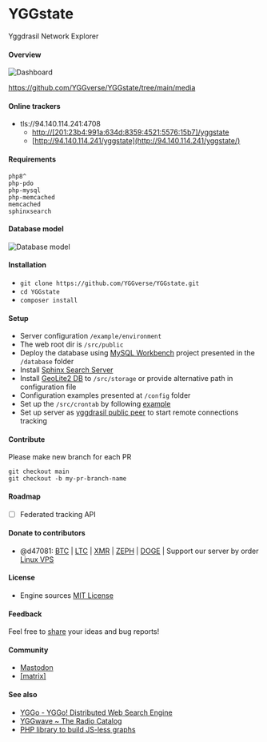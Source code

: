 # YGGstate
Yggdrasil Network Explorer

#### Overview

![Dashboard](https://github.com/YGGverse/YGGstate/blob/main/media/dashboard-page.png?raw=true)

https://github.com/YGGverse/YGGstate/tree/main/media

#### Online trackers

* tls://94.140.114.241:4708
  * [http://[201:23b4:991a:634d:8359:4521:5576:15b7]/yggstate](http://[201:23b4:991a:634d:8359:4521:5576:15b7]/yggstate/)
  * [http://94.140.114.241/yggstate](http://94.140.114.241/yggstate/)

#### Requirements

```
php8^
php-pdo
php-mysql
php-memcached
memcached
sphinxsearch
```
#### Database model

![Database model](https://github.com/YGGverse/YGGstate/blob/main/media/db-prototype.png?raw=true)

#### Installation

* `git clone https://github.com/YGGverse/YGGstate.git`
* `cd YGGstate`
* `composer install`

#### Setup
* Server configuration `/example/environment`
* The web root dir is `/src/public`
* Deploy the database using [MySQL Workbench](https://www.mysql.com/products/workbench) project presented in the `/database` folder
* Install [Sphinx Search Server](https://sphinxsearch.com)
* Install [GeoLite2 DB](https://www.maxmind.com) to `/src/storage` or provide alternative path in configuration file
* Configuration examples presented at `/config` folder
* Set up the `/src/crontab` by following [example](https://github.com/YGGverse/YGGstate/blob/main/%20example/environment%20/crontab)
* Set up server as [yggdrasil public peer](https://github.com/yggdrasil-network/public-peers) to start remote connections tracking

#### Contribute

Please make new branch for each PR

```
git checkout main
git checkout -b my-pr-branch-name
```

#### Roadmap

 * [ ] Federated tracking API

#### Donate to contributors

* @d47081: [BTC](https://www.blockchain.com/explorer/addresses/btc/bc1qngdf2kwty6djjqpk0ynkpq9wmlrmtm7e0c534y) | [LTC](https://live.blockcypher.com/ltc/address/LUSiqzKsfB1vBLvpu515DZktG9ioKqLyj7) | [XMR](835gSR1Uvka19gnWPkU2pyRozZugRZSPHDuFL6YajaAqjEtMwSPr4jafM8idRuBWo7AWD3pwFQSYRMRW9XezqrK4BEXBgXE) | [ZEPH](ZEPHsADHXqnhfWhXrRcXnyBQMucE3NM7Ng5ZVB99XwA38PTnbjLKpCwcQVgoie8EJuWozKgBiTmDFW4iY7fNEgSEWyAy4dotqtX) | [DOGE](https://dogechain.info/address/D5Sez493ibLqTpyB3xwQUspZvJ1cxEdRNQ) | Support our server by order [Linux VPS](https://www.yourserver.se/portal/aff.php?aff=610)

#### License
* Engine sources [MIT License](https://github.com/YGGverse/YGGstate/blob/main/LICENSE)

#### Feedback

Feel free to [share](https://github.com/YGGverse/YGGstate/issues) your ideas and bug reports!

#### Community

* [Mastodon](https://mastodon.social/@YGGverse)
* [[matrix]](https://matrix.to/#/#YGGstate:matrix.org)

#### See also

* [YGGo - YGGo! Distributed Web Search Engine ](https://github.com/YGGverse/YGGo)
* [YGGwave ~ The Radio Catalog](https://github.com/YGGverse/YGGwave)
* [PHP library to build JS-less graphs](https://github.com/YGGverse/graph-php)